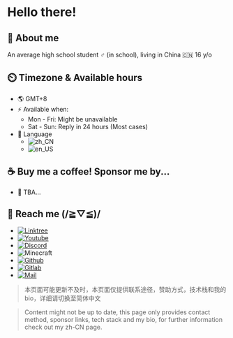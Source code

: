 # Hello there!

## :telescope: About me

An average high school student :male_sign: (in school), living in China :cn: 16 y/o

## :timer_clock: Timezone & Available hours

- :earth_americas: GMT+8
- :zap: Available when:
  - Mon - Fri: Might be unavailable
  - Sat - Sun: Reply in 24 hours (Most cases)
- :checkered_flag: Language
  - ![zh_CN](https://img.shields.io/badge/Chinese_(Simplified)-4abf8a?style=flat-square&label=🏠简体中文)&nbsp;
  - ![en_US](https://img.shields.io/badge/English_(US)-4abf8a?logo=&style=flat-square&label=English)
<!--  - ![ja_JP](https://img.shields.io/badge/Japanese-4abf8a?logo=&style=flat-square&label=日本語) -->

## :coffee: Buy me a coffee! Sponsor me by...

- :construction: TBA...

## :iphone: Reach me (/≧▽≦)/

- [![Linktree](https://img.shields.io/badge/Linktree_%28Check_out_my_music!%29-@LLKawi-1db954?style=for-the-badge&logo=linktree&logoColor=white)]()
- [![Youtube](https://img.shields.io/badge/Youtube-@onlyrain233-f00?&style=for-the-badge&logo=youtube)](https://www.youtube.com/@llkawi)
- [![Discord](https://img.shields.io/badge/Discord-@llkawi-5662f6?&style=for-the-badge&logo=discord&logoColor=white)](https://discord.com/users/590761803244634113)
- ![Minecraft](https://img.shields.io/badge/MC-@lkwi-green?&style=for-the-badge)
- [![Github](https://img.shields.io/badge/Github-@LLKawi-white?&style=for-the-badge&logo=github)](https://github.com/LLKawi)
- [![Gitlab](https://img.shields.io/badge/Gitlab-@LLKawi-white?&style=for-the-badge&logo=gitlab&logoColor=fc6d26)](https://discord.com/users/590761803244634113)
- [![Mail](https://img.shields.io/badge/Email-contact@onlyra1n.top-168de2?&style=for-the-badge&logo=mail.ru)](mailto:contact@onlyra1n.top)

> 本页面可能更新不及时，本页面仅提供联系途径，赞助方式，技术栈和我的bio，详细请切换至简体中文

> Content might not be up to date, this page only provides contact method, sponsor links, tech stack and my bio, for further information check out my zh-CN page.